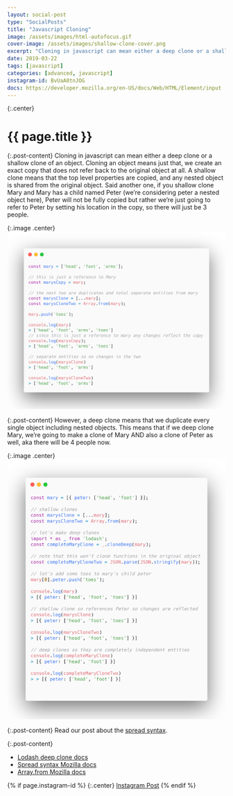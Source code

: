 ```yaml
---
layout: social-post
type: "SocialPosts"
title: "Javascript Cloning"
image: /assets/images/html-autofocus.gif
cover-image: /assets/images/shallow-clone-cover.png
excerpt: "Cloning in javascript can mean either a deep clone or a shallow clone of an object."
date: 2019-03-22
tags: [javascript]
categories: [advanced, javascript]
instagram-id: BvUaA8tnJOG
docs: https://developer.mozilla.org/en-US/docs/Web/HTML/Element/input
---
```

{:.center}
# {{ page.title }}

{:.post-content}
Cloning in javascript can mean either a deep clone or a shallow clone of an object.
Cloning an object means just that, we create an exact copy that does not refer
back to the original object at all. A shallow clone means that the top level
properties are copied, and any nested object is shared from the original object.
Said another one, if you shallow clone Mary and Mary has a child named Peter
(we’re considering peter a nested object here), Peter will not be fully copied
but rather we’re just going to refer to Peter by setting his location in the copy,
so there will just be 3 people.

{:.image .center}
![shallow clone]( /assets/images/shallow-clone.png)

{:.post-content}
However, a deep clone means that we duplicate every
single object including nested objects. This means that if we deep clone Mary, we’re
going to make a clone of Mary AND also a clone of Peter as well, aka there will be 4 people now.

{:.image .center}
![deep clone]( /assets/images/deep-clone.png)

{:.post-content}
Read our post about the [spread syntax](/social-posts/passing-arguments-using-spread).

{:.post-content}
* <a href="https://lodash.com/docs/4.17.11#cloneDeep" target="_blank">Lodash deep clone docs</a>
* <a href="https://developer.mozilla.org/en-US/docs/Web/JavaScript/Reference/Operators/Spread_syntax">Spread syntax Mozilla docs</a>
* <a href="https://developer.mozilla.org/en-US/docs/Web/JavaScript/Reference/Global_Objects/Array/from">Array.from Mozilla docs</a>

{% if page.instagram-id %}
{:.center}
<a class="insta-link" href="https://www.instagram.com/p/{{page.instagram-id}}" target="_blank">Instagram Post</a>
{% endif %}




